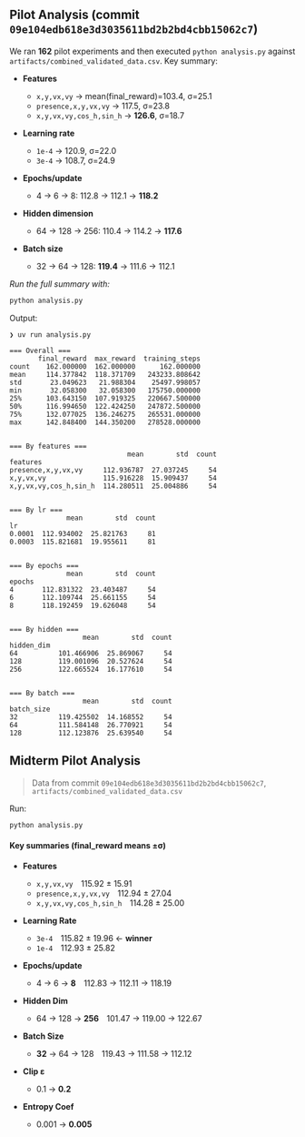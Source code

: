 ## Pilot Analysis (commit `09e104edb618e3d3035611bd2b2bd4cbb15062c7`)

We ran **162** pilot experiments and then executed `python analysis.py` against  
`artifacts/combined_validated_data.csv`. Key summary:

- **Features**  
  - `x,y,vx,vy` → mean(final_reward)=103.4, σ=25.1  
  - `presence,x,y,vx,vy` → 117.5, σ=23.8  
  - `x,y,vx,vy,cos_h,sin_h` → **126.6**, σ=18.7  

- **Learning rate**  
  - `1e-4` → 120.9, σ=22.0  
  - `3e-4` → 108.7, σ=24.9  

- **Epochs/update**  
  - 4 → 6 → 8: 112.8 → 112.1 → **118.2**  

- **Hidden dimension**  
  - 64 → 128 → 256: 110.4 → 114.2 → **117.6**  

- **Batch size**  
  - 32 → 64 → 128: **119.4** → 111.6 → 112.1  

_Run the full summary with:_  

```bash
python analysis.py
```

Output:

```
❯ uv run analysis.py

=== Overall ===
       final_reward  max_reward  training_steps
count    162.000000  162.000000      162.000000
mean     114.377842  118.371709   243233.808642
std       23.049623   21.988304    25497.998057
min       32.058300   32.058300   175750.000000
25%      103.643150  107.919325   220667.500000
50%      116.994650  122.424250   247872.500000
75%      132.077025  136.246275   265531.000000
max      142.848400  144.350200   278528.000000


=== By features ===
                             mean        std  count
features                                           
presence,x,y,vx,vy     112.936787  27.037245     54
x,y,vx,vy              115.916228  15.909437     54
x,y,vx,vy,cos_h,sin_h  114.280511  25.004886     54


=== By lr ===
              mean        std  count
lr                                  
0.0001  112.934002  25.821763     81
0.0003  115.821681  19.955611     81


=== By epochs ===
              mean        std  count
epochs                              
4       112.831322  23.403487     54
6       112.109744  25.661155     54
8       118.192459  19.626048     54


=== By hidden ===
                  mean        std  count
hidden_dim                              
64          101.466906  25.869067     54
128         119.001096  20.527624     54
256         122.665524  16.177610     54


=== By batch ===
                  mean        std  count
batch_size                              
32          119.425502  14.168552     54
64          111.584148  26.770921     54
128         112.123876  25.639540     54
```

## Midterm Pilot Analysis
>
> Data from commit `09e104edb618e3d3035611bd2b2bd4cbb15062c7`, `artifacts/combined_validated_data.csv`

Run:

```bash
python analysis.py
```

#### Key summaries (final_reward means ±σ)

- **Features**
  - `x,y,vx,vy` 115.92 ± 15.91
  - `presence,x,y,vx,vy` 112.94 ± 27.04
  - `x,y,vx,vy,cos_h,sin_h` 114.28 ± 25.00

- **Learning Rate**
  - `3e-4` 115.82 ± 19.96  ← **winner**  
  - `1e-4` 112.93 ± 25.82

- **Epochs/update**
  - 4 → 6 → **8** 112.83 → 112.11 → 118.19

- **Hidden Dim**
  - 64 → 128 → **256** 101.47 → 119.00 → 122.67

- **Batch Size**
  - **32** → 64 → 128 119.43 → 111.58 → 112.12

- **Clip ε**
  - 0.1 → **0.2**

- **Entropy Coef**
  - 0.001 → **0.005**
